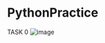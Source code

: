 # PythonPractice
TASK 0
![image](https://user-images.githubusercontent.com/86875268/124362379-1e09b300-dc3d-11eb-9931-7314840706da.png)
